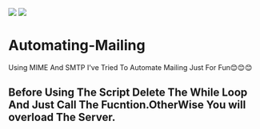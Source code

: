 ![](https://img.shields.io/static/v1?label=Phase&message=Done&color=blueviolet&style=flat&logo=appveyor)    ![](https://img.shields.io/static/v1?label=License&message=MIT&color=blueviolet&style=flat&logo=appveyor)

# Automating-Mailing
Using MIME And SMTP I've Tried To Automate Mailing Just For Fun😊😊😊

## Before Using The Script Delete The While Loop And Just Call The Fucntion.OtherWise You will overload The Server.



